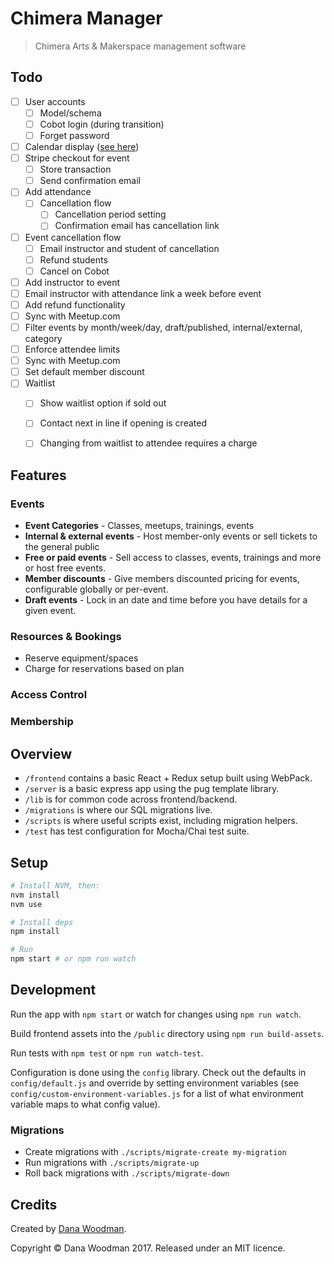 # Chimera Manager

> Chimera Arts & Makerspace management software


## Todo

- [ ] User accounts
  - [ ] Model/schema
  - [ ] Cobot login (during transition)
  - [ ] Forget password
- [ ] Calendar display ([see here](http://demos.creative-tim.com/fullcalendar))
- [ ] Stripe checkout for event
  - [ ] Store transaction
  - [ ] Send confirmation email
- [ ] Add attendance
    - [ ] Cancellation flow
      - [ ] Cancellation period setting
      - [ ] Confirmation email has cancellation link
- [ ] Event cancellation flow
    - [ ] Email instructor and student of cancellation
    - [ ] Refund students
    - [ ] Cancel on Cobot
- [ ] Add instructor to event
- [ ] Email instructor with attendance link a week before event
- [ ] Add refund functionality
- [ ] Sync with Meetup.com
- [ ] Filter events by month/week/day, draft/published, internal/external, category
- [ ] Enforce attendee limits
- [ ] Sync with Meetup.com
- [ ] Set default member discount
- [ ] Waitlist
  - [ ] Show waitlist option if sold out
  - [ ] Contact next in line if opening is created
  - [ ] Changing from waitlist to attendee requires a charge


## Features

### Events

  - **Event Categories** - Classes, meetups, trainings, events
  - **Internal & external events** - Host member-only events or sell tickets to the general public
  - **Free or paid events** - Sell access to classes, events, trainings and more or host free events.
  - **Member discounts** - Give members discounted pricing for events, configurable globally or per-event.
  - **Draft events** - Lock in an date and time before you have details for a given event.


### Resources & Bookings
  - Reserve equipment/spaces
  - Charge for reservations based on plan

### Access Control

### Membership


## Overview

- `/frontend` contains a basic React + Redux setup built using WebPack.
- `/server` is a basic express app using the pug template library.
- `/lib` is for common code across frontend/backend.
- `/migrations` is where our SQL migrations live.
- `/scripts` is where useful scripts exist, including migration helpers.
- `/test` has test configuration for Mocha/Chai test suite.


## Setup

```bash
# Install NVM, then:
nvm install
nvm use

# Install deps
npm install

# Run
npm start # or npm run watch
```


## Development

Run the app with `npm start` or watch for changes using `npm run watch`.

Build frontend assets into the `/public` directory using `npm run build-assets`.

Run tests with `npm test` or `npm run watch-test`.

Configuration is done using the `config` library. Check out the defaults in `config/default.js` and override by setting environment variables (see `config/custom-environment-variables.js` for a list of what environment variable maps to what config value).


### Migrations

- Create migrations with `./scripts/migrate-create my-migration`
- Run migrations with `./scripts/migrate-up`
- Roll back migrations with `./scripts/migrate-down`


## Credits

Created by [Dana Woodman](http://danawoodman.com).

Copyright &copy; Dana Woodman 2017. Released under an MIT licence.
